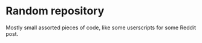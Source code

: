 # Random repository
Mostly small assorted pieces of code, like some userscripts for some Reddit post.
